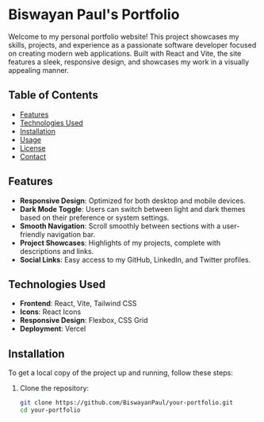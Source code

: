 # Biswayan Paul's Portfolio

Welcome to my personal portfolio website! This project showcases my skills, projects, and experience as a passionate software developer focused on creating modern web applications. Built with React and Vite, the site features a sleek, responsive design, and showcases my work in a visually appealing manner.

## Table of Contents

- [Features](#features)
- [Technologies Used](#technologies-used)
- [Installation](#installation)
- [Usage](#usage)
- [License](#license)
- [Contact](#contact)

## Features

- **Responsive Design**: Optimized for both desktop and mobile devices.
- **Dark Mode Toggle**: Users can switch between light and dark themes based on their preference or system settings.
- **Smooth Navigation**: Scroll smoothly between sections with a user-friendly navigation bar.
- **Project Showcases**: Highlights of my projects, complete with descriptions and links.
- **Social Links**: Easy access to my GitHub, LinkedIn, and Twitter profiles.

## Technologies Used

- **Frontend**: React, Vite, Tailwind CSS
- **Icons**: React Icons
- **Responsive Design**: Flexbox, CSS Grid
- **Deployment**: Vercel

## Installation

To get a local copy of the project up and running, follow these steps:

1. Clone the repository:
   ```bash
   git clone https://github.com/BiswayanPaul/your-portfolio.git
   cd your-portfolio
   ```
